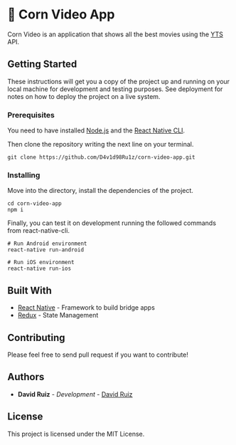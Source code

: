 # :corn: Corn Video App 

Corn Video is an application that shows all the best movies using the [YTS](https://yts.lt/) API.

## Getting Started

These instructions will get you a copy of the project up and running on your local machine for development and testing purposes. See deployment for notes on how to deploy the project on a live system.

### Prerequisites

You need to have installed [Node.js](https://nodejs.org) and the [React Native CLI](https://facebook.github.io/react-native/docs/0.59/getting-started).

Then clone the repository writing the next line on your terminal.

```
git clone https://github.com/D4v1d98Ru1z/corn-video-app.git
```

### Installing

Move into the directory, install the dependencies of the project.
```
cd corn-video-app
npm i
```
Finally, you can test it on development running the followed commands from react-native-cli. 

```
# Run Android environment
react-native run-android

# Run iOS environment
react-native run-ios
```


## Built With

* [React Native](https://facebook.github.io/react-native) - Framework to build bridge apps
* [Redux](https://redux.js.org/) - State Management

## Contributing

Please feel free to send pull request if you want to contribute!

## Authors

* **David Ruiz** - *Development* - [David Ruiz](https://github.com/D4v1d98Ru1z)

## License

This project is licensed under the MIT License.
